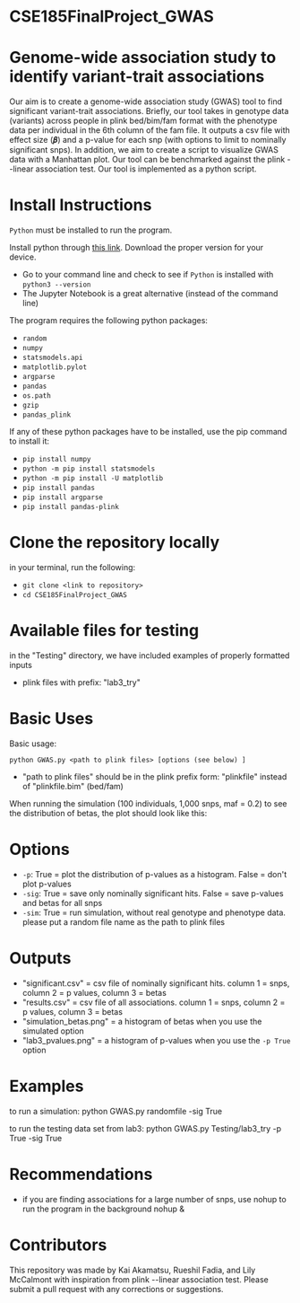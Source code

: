 # CSE185FinalProject_GWAS

# Genome-wide association study to identify variant-trait associations
Our aim is to create a genome-wide association study (GWAS) tool to find significant variant-trait associations. Briefly, our tool takes in genotype data (variants) across people in plink bed/bim/fam format with the phenotype data per individual in the 6th column of the fam file. It outputs a csv file with effect size (𝜷) and a p-value for each snp (with options to limit to nominally significant snps). In addition, we aim to create a script to visualize GWAS data with a Manhattan plot. Our tool can be benchmarked against the plink --linear association test. Our tool is implemented as a python script. 

# Install Instructions 
`Python` must be installed to run the program. 

Install python through [this link](https://www.python.org/downloads/). Download the proper version for your device.
- Go to your command line and check to see if `Python` is installed with `python3 --version`
- The Jupyter Notebook is a great alternative (instead of the command line)

The program requires the following python packages:
- `random`
- `numpy`
- `statsmodels.api`
- `matplotlib.pylot`
- `argparse`
- `pandas`
- `os.path`
- `gzip`
- `pandas_plink`

If any of these python packages have to be installed, use the pip command to install it:
- `pip install numpy`
- `python -m pip install statsmodels`
- `python -m pip install -U matplotlib`
- `pip install pandas`
- `pip install argparse`
- `pip install pandas-plink`

# Clone the repository locally
in your terminal, run the following:
- `git clone <link to repository>`
- `cd CSE185FinalProject_GWAS`

# Available files for testing
in the "Testing" directory, we have included examples of properly formatted inputs
- plink files with prefix: "lab3_try"

# Basic Uses
Basic usage:

`python GWAS.py <path to plink files> [options (see below) ] `

- "path to plink files" should be in the plink prefix form: "plinkfile" instead of "plinkfile.bim" (bed/fam)

When running the simulation (100 individuals, 1,000 snps, maf = 0.2) to see the distribution of betas, the plot should look like this:  
<!-- ![histogram_example](https://github.com/Lily-McCalmont/CSE185FinalProject_GWAS/blob/main/image.jpg?raw=true) -->

# Options
- `-p`: True = plot the distribution of p-values as a histogram. False = don't plot p-values
- `-sig`: True = save only nominally significant hits. False = save p-values and betas for all snps
- `-sim`: True = run simulation, without real genotype and phenotype data. please put a random file name as the path to plink files

# Outputs
- "significant.csv" = csv file of nominally significant hits. column 1 = snps, column 2 = p values, column 3 = betas
- "results.csv" = csv file of all associations. column 1 = snps, column 2 = p values, column 3 = betas
- "simulation_betas.png" = a histogram of betas when you use the simulated option
- "lab3_pvalues.png" = a histogram of p-values when you use the `-p True` option
  
# Examples 
to run a simulation: 
python GWAS.py randomfile -sig True
  
to run the testing data set from lab3:
python GWAS.py Testing/lab3_try -p True -sig True
  
# Recommendations
- if you are finding associations for a large number of snps, use nohup to run the program in the background
nohup <command> &
  
# Contributors
This repository was made by Kai Akamatsu, Rueshil Fadia, and Lily McCalmont with inspiration from plink --linear association test.
Please submit a pull request with any corrections or suggestions.

